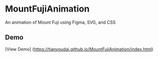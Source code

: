 # MountFujiAnimation
An animation of Mount Fuji using Figma, SVG, and CSS

## Demo
[View Demo] (https://tianyoudai.github.io/MountFujiAnimation/index.html)
